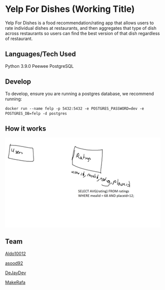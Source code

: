 # Yelp For Dishes (Working Title)

Yelp For Dishes is a food recommendation/rating app that allows users to rate individual dishes at restaurants, and then aggregates that type of dish across restaurants so users can find the best version of that dish regardless of restaurant.

## Languages/Tech Used

Python 3.9.0
Peewee
PostgreSQL

## Develop

To develop, ensure you are running a postgres database, we recommend running:
```
docker run --name felp -p 5432:5432 -e POSTGRES_PASSWORD=dev -e POSTGRES_DB=felp -d postgres
```

## How it works

<img src="db concept 1.png"></img>

## Team
[Aldo10012](https://github.com/orgs/Yelp-for-Food/people/Aldo10012)

[asood92](https://github.com/orgs/Yelp-for-Food/people/asood92)

[DeJayDev](https://github.com/orgs/Yelp-for-Food/people/DeJayDev)

[MakeRafa](https://github.com/orgs/Yelp-for-Food/people/MakeRafa)
